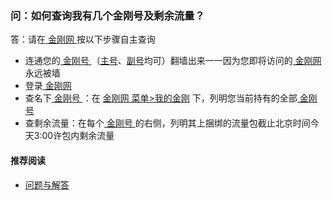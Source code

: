 ### 问：如何查询我有几个金刚号及剩余流量？

答：请在[ 金刚网 ](https://www.atozitpro.net/zh/) 按以下步骤自主查询

- 连通您的[ 金刚号 ](https://a2zitpro.github.io/web/金刚号)（[主号](https://a2zitpro.github.io/web/主号)、[副号](https://a2zitpro.github.io/web/副号)均可）翻墙出来一一因为您即将访问的[ 金刚网 ](https://www.atozitpro.net/zh/)永远被墙
- 登录[ 金刚网 ](https://www.atozitpro.net/zh/)
- 查名下[ 金刚号 ](https://a2zitpro.github.io/web/金刚号)：在 [金刚网 菜单>我的金刚](https://www.atozitpro.net/zh/my-account/) 下，列明您当前持有的全部[ 金刚号 ](https://a2zitpro.github.io/web/金刚号)
- 查剩余流量：在每个[ 金刚号 ](https://a2zitpro.github.io/web/金刚号)的右侧，列明其上捆绑的流量包截止北京时间今天3:00许包内剩余流量

#### 推荐阅读
- [ 问题与解答 ](https://a2zitpro.github.io/web/问题与解答)
